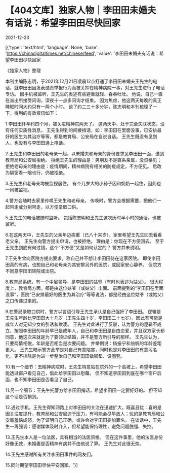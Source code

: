 # 【404文库】独家人物｜李田田未婚夫有话说：希望李田田尽快回家

2021-12-23

[{'type': 'text/html', 'language': None, 'base': 'https://chinadigitaltimes.net/chinese/feed', 'value': '李田田未婚夫有话说：希望李田田尽快回家

《独家人物》整理

本刊主编陈志明，于2021年12月21日凌晨12点打通了李田田未婚夫王先生的电话，就李田田因发表谴责举报行为而被关押在精神病院一事，对王先生进行了电话专访。 因手机被监听，王先生的表述有些避重就轻、吞吞吐吐。 他说，自己一直在派出所接受问询，深夜十一点多问询才结束。 因为焦虑，他这两天每晚的真正睡眠时间大约只有一两个小时。 谈了约二三十多分钟，陈志明和本刊梳理了一下，得到的有效资讯如下：

1.李田田怀孕约四个月，被关进精神院两天了。 这两天中，处于完全失联状态，没有任何实质性消息。 王先生得到的间接捎话，如：李田田在里面没事，已安排最好的医生为其治疗等等，都是教育局、公安局在自说自话。 王先生既没有见到人，也没有与李田田通上电话。

2.王先生和李田田的老母亲一起，以未婚夫和母亲的身份要求见李田田一面，遭到教育局和公安局拒绝。 拒绝王先生的理由是：男朋友不是直系亲属，没资格见；拒绝老母亲的理由是：疫情期间，精神病院有相关的防疫规定，不方便见。 后改为隔窗看一眼也行，仍被拒绝。

3.王先生和老母亲均被监视居住。 有个几岁大的小孙子因和奶奶一起住，因此也一同被监视。

4.警方会随时去家里传唤王先生和老母亲。 传唤时，警方会根据需要，把他们一起带走或分别带走，以方便录取口供。

5.王先生的电话被随时监听。 包括陈志明和王先生这次历时半小时的通话，也被监听。

6.在这两天中，王先生的父亲年迈病重（已八十来岁），家里希望王先生回去看看老父亲。 王先生向警方提出申请，也被拒绝。 理由是：你现在不方便回去。 至于王先生到底有何过错，这个“不方便”又是如何认定的？ 警方并未说明。

7.王先生曾向医院方提出要求，称自己并不想让李田田待在这家医院。 即使李田田真的有病，也想自己和老母亲为其安排另外的医院，或回家安心静养。 但院方不同意李田田转院或出院。

8.教育局系统，有一个中层领导，是李田田的姑爷（有时也表述为姑父）。 很大程度上，教育局方面，都是由这位姑爷（或姑父）出面。 前面提到的“李田田在里面没事”，医院“已安排最好的医生为其治疗”等等说法，都是经由这位姑爷（或姑父）之口传递过来的。

9.在警局录取口供时，警方以言语引导王先生承认是自己强奸了李田田。 逻辑是王先生年龄比李田田大十几岁（王先生四十岁，李田田二十七岁），因此有可能是成年人对无知少女的引诱和欺凌。 王先生对此进行了反驳，认为警方的逻辑不成立，按照李田田的年龄早已是成年人，自己和李田田是自由恋爱，并且双方家长都同意，他这次来就是为了要领证结婚，并不是警方所引导的那样。 王先生认为，只要两情相悦，年龄是否相当是次要问题。 并举例说：杨振宁和翁帆的年龄差距更大。 王先生暗示警方此举是对自己有意陷害，同时也是对李田田的有意污名化，更不排除是为进一步整治自己和李田田做铺垫、设圈套。

10.有一个细节：去精神病院时，王先生特意站在院外的一个高坡上，希望李田田能透过窗户看见自己，借此给李田田以慰藉。 但不知道李田田到底在哪个窗户后面，也不知李田田是否看见了自己。

11.另一个细节：王先生托警方给李田田捎话，希望李田田一定要好好的。 但不知这个话是否捎到。

12.通过手机，王先生得知网路上对李田田的关注在迅速扩大，既喜且忧：喜的是因关注度提升，教育局和公安局迫于压力，有可能会尽早放人；忧的是教育局和公安局羞恼成怒，为了证明自己正确，或许会对李田田妄加罪名。 在谈话中，王先生一再强调：感谢媒体及时介入，但希望能保持理性，避免问题脱缰、失控。

13.王先生本人是一位法医，具有相当的法医资格。 但在这件事里，他的法医身份好像无效，未婚妻是否精神有病并不由他说了算。 王先生对此很无奈。

14.王先生感谢所有关注李田田事件的网友们。

15.同时期望李田田尽快平安回家。'}]